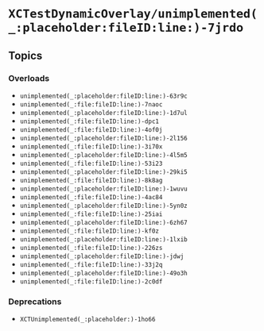 # ``XCTestDynamicOverlay/unimplemented(_:placeholder:fileID:line:)-7jrdo``

## Topics

### Overloads

- ``unimplemented(_:placeholder:fileID:line:)-63r9c``
- ``unimplemented(_:file:fileID:line:)-7naoc``
- ``unimplemented(_:placeholder:fileID:line:)-1d7ul``
- ``unimplemented(_:file:fileID:line:)-dpc1``
- ``unimplemented(_:file:fileID:line:)-4of0j``
- ``unimplemented(_:placeholder:fileID:line:)-2l156``
- ``unimplemented(_:file:fileID:line:)-3i70x``
- ``unimplemented(_:placeholder:fileID:line:)-4l5m5``
- ``unimplemented(_:file:fileID:line:)-53i23``
- ``unimplemented(_:placeholder:fileID:line:)-29ki5``
- ``unimplemented(_:file:fileID:line:)-8k8ag``
- ``unimplemented(_:placeholder:fileID:line:)-1wuvu``
- ``unimplemented(_:file:fileID:line:)-4ac84``
- ``unimplemented(_:placeholder:fileID:line:)-5yn0z``
- ``unimplemented(_:file:fileID:line:)-25iai``
- ``unimplemented(_:placeholder:fileID:line:)-6zh67``
- ``unimplemented(_:file:fileID:line:)-kf0z``
- ``unimplemented(_:placeholder:fileID:line:)-1lxib``
- ``unimplemented(_:file:fileID:line:)-226zs``
- ``unimplemented(_:placeholder:fileID:line:)-jdwj``
- ``unimplemented(_:file:fileID:line:)-33j2q``
- ``unimplemented(_:placeholder:fileID:line:)-49o3h``
- ``unimplemented(_:file:fileID:line:)-2c0df``

### Deprecations

- ``XCTUnimplemented(_:placeholder:)-1ho66``
